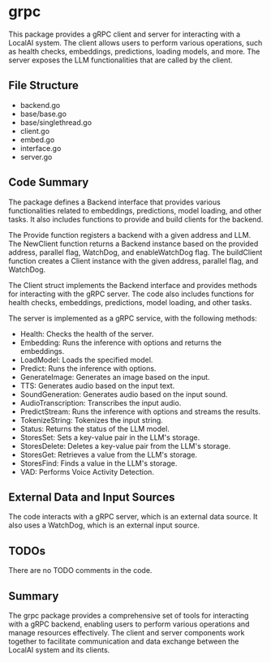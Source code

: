 # grpc

This package provides a gRPC client and server for interacting with a LocalAI system. The client allows users to perform various operations, such as health checks, embeddings, predictions, loading models, and more. The server exposes the LLM functionalities that are called by the client.

## File Structure

- backend.go
- base/base.go
- base/singlethread.go
- client.go
- embed.go
- interface.go
- server.go

## Code Summary

The package defines a Backend interface that provides various functionalities related to embeddings, predictions, model loading, and other tasks. It also includes functions to provide and build clients for the backend.

The Provide function registers a backend with a given address and LLM. The NewClient function returns a Backend instance based on the provided address, parallel flag, WatchDog, and enableWatchDog flag. The buildClient function creates a Client instance with the given address, parallel flag, and WatchDog.

The Client struct implements the Backend interface and provides methods for interacting with the gRPC server. The code also includes functions for health checks, embeddings, predictions, model loading, and other tasks.

The server is implemented as a gRPC service, with the following methods:
- Health: Checks the health of the server.
- Embedding: Runs the inference with options and returns the embeddings.
- LoadModel: Loads the specified model.
- Predict: Runs the inference with options.
- GenerateImage: Generates an image based on the input.
- TTS: Generates audio based on the input text.
- SoundGeneration: Generates audio based on the input sound.
- AudioTranscription: Transcribes the input audio.
- PredictStream: Runs the inference with options and streams the results.
- TokenizeString: Tokenizes the input string.
- Status: Returns the status of the LLM model.
- StoresSet: Sets a key-value pair in the LLM's storage.
- StoresDelete: Deletes a key-value pair from the LLM's storage.
- StoresGet: Retrieves a value from the LLM's storage.
- StoresFind: Finds a value in the LLM's storage.
- VAD: Performs Voice Activity Detection.

## External Data and Input Sources

The code interacts with a gRPC server, which is an external data source. It also uses a WatchDog, which is an external input source.

## TODOs

There are no TODO comments in the code.

## Summary

The grpc package provides a comprehensive set of tools for interacting with a gRPC backend, enabling users to perform various operations and manage resources effectively. The client and server components work together to facilitate communication and data exchange between the LocalAI system and its clients.
